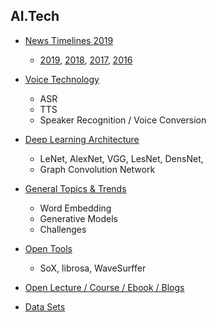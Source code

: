 ## AI.Tech 

* [News Timelines 2019](https://github.com/knlee-voice/AI.Tech/blob/master/NewsTimeline2019.md)  
  * [2019](https://github.com/knlee-voice/AI.Tech/blob/master/NewsTimeline2019.md), [2018](https://github.com/knlee-voice/AI.Tech/blob/master/NewsTimeline2018.md), [2017](https://github.com/knlee-voice/AI.Tech/blob/master/NewsTimeline2017.md), [2016](https://github.com/knlee-voice/AI.Tech/blob/master/NewsTimeline2016.md)

* [Voice Technology](https://github.com/knlee-voice/AI.Tech/blob/master/VoiceTech.md)
  - ASR
  - TTS
  - Speaker Recognition / Voice Conversion  
  
* [Deep Learning Architecture](https://github.com/knlee-voice/AI.Tech/blob/master/VoiceTech.md)
  - LeNet, AlexNet, VGG, LesNet, DensNet, 
  - Graph Convolution Network 

* [General Topics & Trends](https://github.com/knlee-voice/AI.Tech/blob/master/TrendsTopics.md)
  - Word Embedding
  - Generative Models
  - Challenges 

* [Open Tools](https://github.com/knlee-voice/AI.Tech/blob/master/OpenTools.md)
  - SoX, librosa, WaveSurffer 
  
* [Open Lecture / Course / Ebook / Blogs](https://github.com/knlee-voice/AI.Tech/blob/master/OpenCourseBook.md)

* [Data Sets](https://github.com/knlee-voice/AI.Tech/blob/master/Datasets.md)
